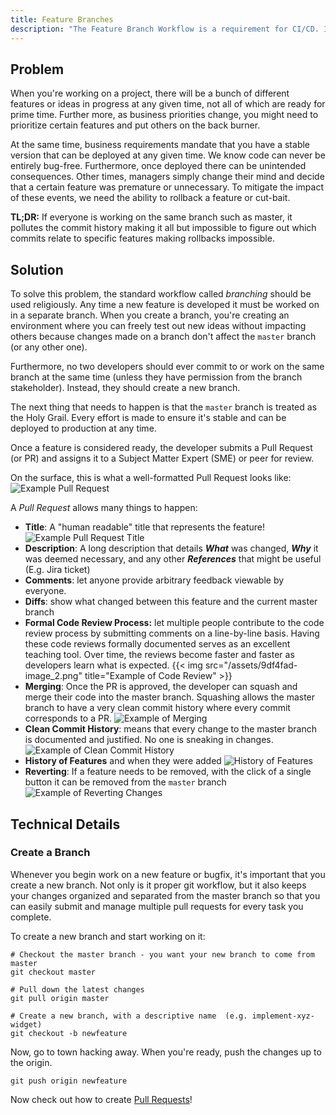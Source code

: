 ```yaml
---
title: Feature Branches
description: "The Feature Branch Workflow is a requirement for CI/CD. It's a process by which all feature development takes place in a dedicated branch instead of the `master` branch. This makes it easy for multiple developers to collaborate on a particular feature while at the same time ensuring that the master branch remains stable."
---
```


## Problem

When you're working on a project, there will be a bunch of different features or ideas in progress at any given time, not all of which are ready for prime time. Further more, as business priorities change, you might need to prioritize certain features and put others on the back burner.

At the same time, business requirements mandate that you have a stable version that can be deployed at any given time. We know code can never be entirely bug-free. Furthermore, once deployed there can be unintended consequences. Other times, managers simply change their mind and decide that a certain feature was premature or unnecessary. To mitigate the impact of these events, we need the ability to rollback a feature or cut-bait.

**TL;DR:** If everyone is working on the same branch such as master, it pollutes the commit history making it all but impossible to figure out which commits relate to specific features making rollbacks impossible.

## Solution

To solve this problem, the standard workflow called _branching_ should be used religiously. Any time a new feature is developed it must be worked on in a separate branch. When you create a branch, you're creating an environment where you can freely test out new ideas without impacting others because changes made on a branch don't affect the `master` branch (or any other one).

Furthermore, no two developers should ever commit to or work on the same branch at the same time (unless they have permission from the branch stakeholder). Instead, they should create a new branch.

The next thing that needs to happen is that the `master` branch is treated as the Holy Grail. Every effort is made to ensure it's stable and can be deployed to production at any time.

Once a feature is considered ready, the developer submits a Pull Request (or PR) and assigns it to a Subject Matter Expert (SME) or peer for review.

On the surface, this is what a well-formatted Pull Request looks like: ![Example Pull Request](/assets/e802ae2-image_3.png)


A _Pull Request_ allows many things to happen:

- **Title**: A "human readable" title that represents the feature! ![Example Pull Request Title](/assets/2d4fce9-image.png)
- **Description**: A long description that details **_What_** was changed, **_Why_** it was deemed necessary, and any other **_References_** that might be useful (E.g. Jira ticket)
- **Comments**: let anyone provide arbitrary feedback viewable by everyone.
- **Diffs**: show what changed between this feature and the current master branch
- **Formal Code Review Process:** let multiple people contribute to the code review process by submitting comments on a line-by-line basis. Having these code reviews formally documented serves as an excellent teaching tool. Over time, the reviews become faster and faster as developers learn what is expected. {{< img src="/assets/9df4fad-image_2.png" title="Example of Code Review" >}}
- **Merging**: Once the PR is approved, the developer can squash and merge their code into the master branch. Squashing allows the master branch to have a very clean commit history where every commit corresponds to a PR. ![Example of Merging](/assets/2b3e7eb-image_4.png)
- **Clean Commit History**: means that every change to the master branch is documented and justified. No one is sneaking in changes. ![Example of Clean Commit History](/assets/b3dae79-image_5.png)
- **History of Features** and when they were added ![History of Features](/assets/f9a3727-image_7.png)
- **Reverting**: If a feature needs to be removed, with the click of a single button it can be removed from the `master` branch ![Example of Reverting Changes](/assets/28887e9-image_8.png)

## Technical Details

### Create a Branch

Whenever you begin work on a new feature or bugfix, it's important that you create a new branch. Not only is it proper git workflow, but it also keeps your changes organized and separated from the master branch so that you can easily submit and manage multiple pull requests for every task you complete.

To create a new branch and start working on it:

```shell
# Checkout the master branch - you want your new branch to come from master
git checkout master

# Pull down the latest changes
git pull origin master

# Create a new branch, with a descriptive name  (e.g. implement-xyz-widget)
git checkout -b newfeature
```

Now, go to town hacking away. When you're ready, push the changes up to the origin.

```shell
git push origin newfeature
```

Now check out how to create [Pull Requests](/reference/best-practices/github-pull-requests.md)!
